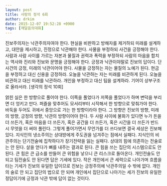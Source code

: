 ```yaml
---
layout: post
title: 사랑의 정석 6회
author: drkim
date: 2015-12-07 19:52:28 +0900
tags: [깨달음의대화]
---
```

진보주의자는 낙관주의자여야 한다. 현실을 비판하고 방해자를 제거하되 미래를 설계하고, 대안을 제시하고, 진정으로 낙관해야 한다. 사물을 부정하되 사건을 긍정해야 한다. 사람과 사람 사이를 가르는 자본과 물질과 권력과 폭력을 부정하되 사람의 마음을 합치는 역사와 진리와 진보와 문명을 긍정해야 한다. 긍정과 낙관이야말로 진보의 답이다. 단 사건의 긍정, 미래의 낙관이어야 한다. 사물을 긍정하는 자는 물질의 노예가 된다. 현금을 부정하고 대신 신용을 긍정하라. 오늘을 낙관하는 자는 미래를 비관하게 된다. 오늘을 비관하고 대신 미래를 낙관하라. 개인을 부정하고 대신 팀을 설계하라. 기어이 상부구조로 올라서라. [생각의 정석 10회] 

  


얽힌 실은 한 방향으로 풀어야 한다. 이쪽을 풀었다가 저쪽을 풀었다가 하며 변덕을 부리면 더 엉키고 만다. 퍼즐을 맞추어도 모서리부터 시작해서 한 방향으로 맞춰가야 한다. 바둑을 두어도 귀에서 중앙으로 가는 한 방향이라야 한다. 그 방향은 진보의 방향, 미래의 방향, 긍정의 방향, 낙관의 방향이어야 한다. 두 사람 사이에 불화가 있다면 누가 돈을 더 쓰든가, 혹은 마음을 더 쓰든가, 혹은 공간을 더 쓰든가, 혹은 시간을 더 쓰든가 반드시 무엇을 더 써야 풀린다. 그렇게 풀어가면서 무언가를 더 쓰다보면 결국 세상은 진보해 있다. 지식인의 냉소주의는 상대방에게 주도권을 넘겨주는 점에서 실패다. 지식인의 비관주의는 단기전술에 집착하다가 장기전략을 잃는 실패다. 상대의 힘에 의존하는 전술로는 안 된다. 살을 얻다가 뼈를 내주는 결과로 된다. 큰 힘을 쓰는 집단의 시스템으로도 안 된다. 큰 힘은 큰 급소를 만들어 큰 위험을 낳으니 큰 리스크로 돌아온다. 개인전술도 안 되고 팀전술도 안 된다면 답은 기세에 있다. 작은 개인에서 큰 세력으로 나아가며 흐름을 타는 기세가 진보의 유일한 답이므로 진보는 긍정주의에 낙관주의일 수 밖에 없다. 개인의 술로 안 되고 집단의 법으로 안 되며 개인에서 집단으로 나아가는 세가 진보의 유일한 정답이기에 긍정과 낙관 밖에 답이 없는 것이다.